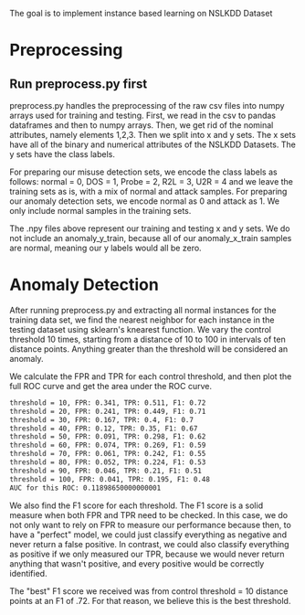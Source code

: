 The goal is to implement instance based learning on NSLKDD Dataset

# Preprocessing

## Run preprocess.py first

preprocess.py handles the preprocessing of the raw csv files into numpy arrays used for training and testing. First, we read in the csv to pandas dataframes and then to numpy arrays. Then, we get rid of the nominal attributes, namely elements 1,2,3. Then we split into x and y sets. The x sets have all of the binary and numerical attributes of the NSLKDD Datasets. The y sets have the class labels. 

For preparing our misuse detection sets, we encode the class labels as follows: normal = 0, DOS = 1, Probe = 2, R2L = 3, U2R = 4 and we leave the training sets as is, with a mix of normal and attack samples. For preparing our anomaly detection sets, we encode normal as 0 and attack as 1. We only include normal samples in the training sets.

The .npy files above represent our training and testing x and y sets. We do not include an anomaly_y_train, because all of our anomaly_x_train samples are normal, meaning our y labels would all be zero.


# Anomaly Detection
After running preprocess.py and extracting all normal instances for the training data set, we find the nearest neighbor for each instance in the testing dataset using sklearn's knearest function. We vary the control threshold 10 times, starting from a distance of 10 to 100 in intervals of ten distance points. Anything greater than the threshold will be considered an anomaly. 

We calculate the FPR and TPR for each control threshold, and then plot the full ROC curve and get the area under the ROC curve. 

```bash
threshold = 10, FPR: 0.341, TPR: 0.511, F1: 0.72
threshold = 20, FPR: 0.241, TPR: 0.449, F1: 0.71
threshold = 30, FPR: 0.167, TPR: 0.4, F1: 0.7
threshold = 40, FPR: 0.12, TPR: 0.35, F1: 0.67
threshold = 50, FPR: 0.091, TPR: 0.298, F1: 0.62
threshold = 60, FPR: 0.074, TPR: 0.269, F1: 0.59
threshold = 70, FPR: 0.061, TPR: 0.242, F1: 0.55
threshold = 80, FPR: 0.052, TPR: 0.224, F1: 0.53
threshold = 90, FPR: 0.046, TPR: 0.21, F1: 0.51
threshold = 100, FPR: 0.041, TPR: 0.195, F1: 0.48
AUC for this ROC: 0.11898650000000001
```

We also find the F1 score for each threshold. The F1 score is a solid measure when both FPR and TPR need to be checked. In this case, we do not only want to rely on FPR to measure our performance because then, to have a "perfect" model, we could just classify everything as negative and never return a false positive. In contrast, we could also classify everything as positive if we only measured our TPR, because we would never return anything that wasn't positive, and every positive would be correctly identified.

The "best" F1 score we received was from control threshold = 10 distance points at an F1 of .72. For that reason, we believe this is the best threshold.